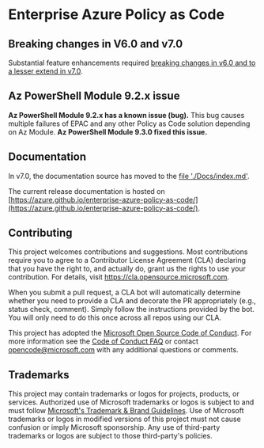 # Enterprise Azure Policy as Code

## Breaking changes in V6.0 and v7.0

Substantial feature enhancements required [breaking changes in v6.0 and to a lesser extend in v7.0](Docs/breaking-changes.md).

## Az PowerShell Module 9.2.x issue

**Az PowerShell Module 9.2.x has a known issue (bug).** This bug causes multiple failures of EPAC and any other Policy as Code solution depending on Az Module. **Az PowerShell Module 9.3.0 fixed this issue.**

## Documentation

In v7.0, the documentation source has moved to the [file './Docs/index.md'](Docs/index.md).

The current release documentation is hosted on [https://azure.github.io/enterprise-azure-policy-as-code/](https://azure.github.io/enterprise-azure-policy-as-code/).

## Contributing

This project welcomes contributions and suggestions.  Most contributions require you to agree to a
Contributor License Agreement (CLA) declaring that you have the right to, and actually do, grant us
the rights to use your contribution. For details, visit <https://cla.opensource.microsoft.com>.

When you submit a pull request, a CLA bot will automatically determine whether you need to provide
a CLA and decorate the PR appropriately (e.g., status check, comment). Simply follow the instructions
provided by the bot. You will only need to do this once across all repos using our CLA.

This project has adopted the [Microsoft Open Source Code of Conduct](https://opensource.microsoft.com/codeofconduct/).
For more information see the [Code of Conduct FAQ](https://opensource.microsoft.com/codeofconduct/faq/) or
contact [opencode@microsoft.com](mailto:opencode@microsoft.com) with any additional questions or comments.

## Trademarks

This project may contain trademarks or logos for projects, products, or services. Authorized use of Microsoft trademarks or logos is subject to and must follow
[Microsoft's Trademark & Brand Guidelines](https://www.microsoft.com/en-us/legal/intellectualproperty/trademarks/usage/general).
Use of Microsoft trademarks or logos in modified versions of this project must not cause confusion or imply Microsoft sponsorship. Any use of third-party trademarks or logos are subject to those third-party's policies.
